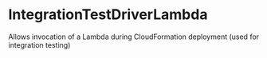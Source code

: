# IntegrationTestDriverLambda
Allows invocation of a Lambda during CloudFormation deployment (used for integration testing)
